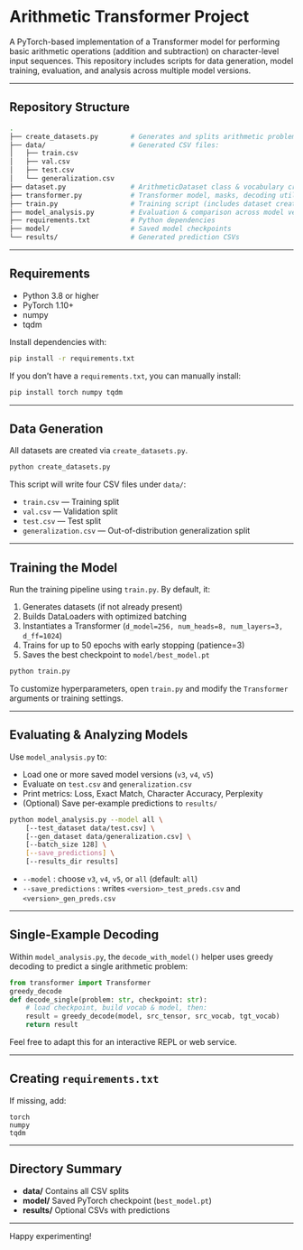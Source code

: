 # Arithmetic Transformer Project

A PyTorch-based implementation of a Transformer model for performing basic arithmetic operations (addition and subtraction) on character-level input sequences. This repository includes scripts for data generation, model training, evaluation, and analysis across multiple model versions.

---

## Repository Structure

```bash
.
├── create_datasets.py        # Generates and splits arithmetic problem datasets
├── data/                     # Generated CSV files:
│   ├── train.csv
│   ├── val.csv
│   ├── test.csv
│   └── generalization.csv
├── dataset.py                # ArithmeticDataset class & vocabulary creation
├── transformer.py            # Transformer model, masks, decoding utilities
├── train.py                  # Training script (includes dataset creation)
├── model_analysis.py         # Evaluation & comparison across model versions
├── requirements.txt          # Python dependencies
├── model/                    # Saved model checkpoints
└── results/                  # Generated prediction CSVs
```

---

## Requirements

* Python 3.8 or higher
* PyTorch 1.10+
* numpy
* tqdm

Install dependencies with:

```bash
pip install -r requirements.txt
```

If you don’t have a `requirements.txt`, you can manually install:

```bash
pip install torch numpy tqdm
```

---

## Data Generation

All datasets are created via `create_datasets.py`.

```bash
python create_datasets.py
```

This script will write four CSV files under `data/`:

* `train.csv`        — Training split
* `val.csv`          — Validation split
* `test.csv`         — Test split
* `generalization.csv` — Out-of-distribution generalization split

---

## Training the Model

Run the training pipeline using `train.py`. By default, it:

1. Generates datasets (if not already present)
2. Builds DataLoaders with optimized batching
3. Instantiates a Transformer (`d_model=256, num_heads=8, num_layers=3, d_ff=1024`)
4. Trains for up to 50 epochs with early stopping (patience=3)
5. Saves the best checkpoint to `model/best_model.pt`

```bash
python train.py
```

To customize hyperparameters, open `train.py` and modify the `Transformer` arguments or training settings.

---

## Evaluating & Analyzing Models

Use `model_analysis.py` to:

* Load one or more saved model versions (`v3`, `v4`, `v5`)
* Evaluate on `test.csv` and `generalization.csv`
* Print metrics: Loss, Exact Match, Character Accuracy, Perplexity
* (Optional) Save per-example predictions to `results/`

```bash
python model_analysis.py --model all \
    [--test_dataset data/test.csv] \
    [--gen_dataset data/generalization.csv] \
    [--batch_size 128] \
    [--save_predictions] \
    [--results_dir results]
```

* `--model` : choose `v3`, `v4`, `v5`, or `all` (default: `all`)
* `--save_predictions` : writes `<version>_test_preds.csv` and `<version>_gen_preds.csv`

---

## Single-Example Decoding

Within `model_analysis.py`, the `decode_with_model()` helper uses greedy decoding to predict a single arithmetic problem:

```python
from transformer import Transformer
greedy_decode
def decode_single(problem: str, checkpoint: str):
    # load checkpoint, build vocab & model, then:
    result = greedy_decode(model, src_tensor, src_vocab, tgt_vocab)
    return result
```

Feel free to adapt this for an interactive REPL or web service.

---

## Creating `requirements.txt`

If missing, add:

```
torch
numpy
tqdm
```

---

## Directory Summary

* **data/**           Contains all CSV splits
* **model/**          Saved PyTorch checkpoint (`best_model.pt`)
* **results/**        Optional CSVs with predictions

---

Happy experimenting!

<!-- # Model Analysis Script

This script is designed to analyze and compare the performance of transformer models (V3, V4, and V5) trained for arithmetic tasks.

## Features

- Evaluate models on the test dataset
- Evaluate models on the generalization dataset (larger digit numbers)
- Test models on specific arithmetic problems
- Compare performance metrics across different models
- Identify the best-performing model based on exact match accuracy

## Requirements

- Python 3.6+
- PyTorch
- tqdm
- The `transformer_model.py` file must be in the same directory

## Usage

```bash
python model_analysis.py [--model MODEL] [--test_dataset TEST_DATASET] [--gen_dataset GEN_DATASET] [--batch_size BATCH_SIZE]
```

### Arguments

- `--model`: Model version to analyze. Options: 'v3', 'v4', 'v5', or 'all' (default: 'all')
- `--test_dataset`: Path to test dataset (default: 'data/test.csv')
- `--gen_dataset`: Path to generalization dataset (default: 'data/generalization.csv')
- `--batch_size`: Batch size for evaluation (default: 128)

### Example

To evaluate all models:
```bash
python model_analysis.py --model all
```

To evaluate only V3 model:
```bash
python model_analysis.py --model v3
```

## Model Versions

1. **V3 Model Parameters:**
   - d_model = 256
   - num_heads = 8
   - num_layers = 3
   - d_ff = 1024
   - dropout = 0.1
   - learning_rate = 0.00001

2. **V4 Model Parameters:**
   - d_model = 128
   - num_heads = 4
   - num_layers = 2
   - d_ff = 512
   - dropout = 0.1
   - learning_rate = 0.00001

3. **V5 Model Parameters:**
   - d_model = 256
   - num_heads = 8
   - num_layers = 4
   - d_ff = 2048
   - dropout = 0.1
   - learning_rate = 0.00001

## Output Metrics

The script will output the following metrics for each model:

- **Loss**: Cross-entropy loss value
- **Exact Match Accuracy**: The proportion of predictions that match the true answer exactly
- **Character Level Accuracy**: The proportion of correctly predicted characters
- **Perplexity**: Exponential of the average negative log-likelihood per token

## Comparison

The script will also compare the performance of the models and indicate which model performs best on the test and generalization datasets.  -->